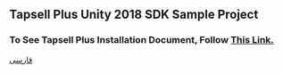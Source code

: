 ## <div dir="ltr">Tapsell Plus Unity 2018 SDK Sample Project</div>

### <div dir="ltr">To See Tapsell Plus Installation Document, Follow <a href="https://docs.tapsell.ir/plus-sdk/unity/main/">This Link.</a></div>

<div dir="ltr"><a href="https://github.com/tapsellorg/TapsellPlusSDK-UnitySample2018/blob/master/README.md">فارسی</a></div>
